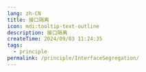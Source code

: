 ```yaml
---
lang: zh-CN
title: 接口隔离
icon: mdi:tooltip-text-outline
description: 接口隔离
createTime: 2024/09/03 11:24:35
tags:
  - principle
permalink: /principle/InterfaceSegregation/
---
```

